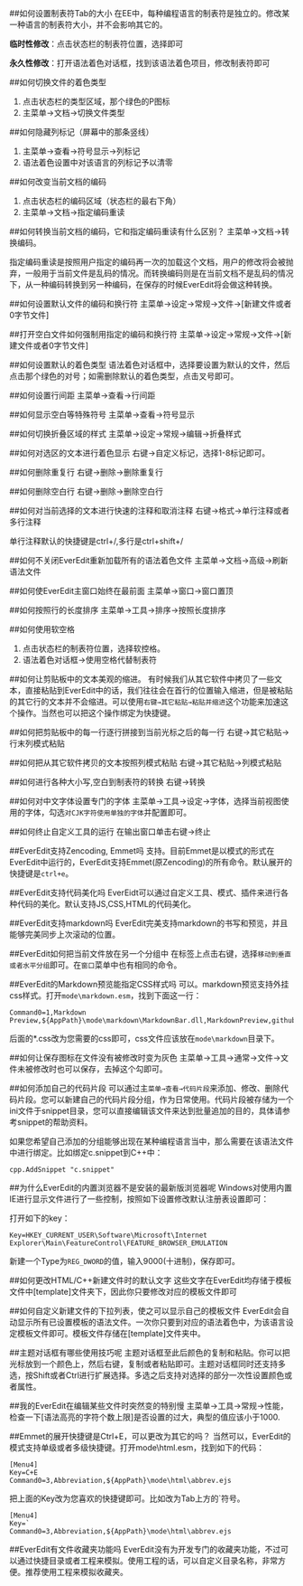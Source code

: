 ##如何设置制表符Tab的大小
在EE中，每种编程语言的制表符是独立的。修改某一种语言的制表符大小，并不会影响其它的。

**临时性修改**：点击状态栏的制表符位置，选择即可

**永久性修改**：打开语法着色对话框，找到该语法着色项目，修改制表符即可

##如何切换文件的着色类型
1. 点击状态栏的类型区域，那个绿色的P图标
2. 主菜单→文档→切换文件类型

##如何隐藏列标记（屏幕中的那条竖线）
1. 主菜单→查看→符号显示→列标记
2. 语法着色设置中对该语言的列标记予以清零

##如何改变当前文档的编码
1. 点击状态栏的编码区域（状态栏的最右下角）
2. 主菜单→文档→指定编码重读

##如何转换当前文档的编码，它和指定编码重读有什么区别？
主菜单→文档→转换编码。

指定编码重读是按照用户指定的编码再一次的加载这个文档，用户的修改将会被抛弃，一般用于当前文件是乱码的情况。而转换编码则是在当前文档不是乱码的情况下，从一种编码转换到另一种编码，在保存的时候EverEdit将会做这种转换。

##如何设置默认文件的编码和换行符
主菜单→设定→常规→文件→[新建文件或者0字节文件]

##打开空白文件如何强制用指定的编码和换行符
主菜单→设定→常规→文件→[新建文件或者0字节文件]

##如何设置默认的着色类型
语法着色对话框中，选择要设置为默认的文件，然后点击那个绿色的对号；如需删除默认的着色类型，点击叉号即可。

##如何设置行间距
主菜单→查看→行间距

##如何显示空白等特殊符号
主菜单→查看→符号显示

##如何切换折叠区域的样式
主菜单→设定→常规→编辑→折叠样式

##如何对选区的文本进行着色显示
右键→自定义标记，选择1-8标记即可。

##如何删除重复行
右键→删除→删除重复行

##如何删除空白行
右键→删除→删除空白行

##如何对当前选择的文本进行快速的注释和取消注释
右键→格式→单行注释或者多行注释

单行注释默认的快捷键是ctrl+/,多行是ctrl+shift+/

##如何不关闭EverEdit重新加载所有的语法着色文件
主菜单→文档→高级→刷新语法文件

##如何使EverEdit主窗口始终在最前面
主菜单→窗口→窗口置顶

##如何按照行的长度排序
主菜单→工具→排序→按照长度排序

##如何使用软空格
1. 点击状态栏的制表符位置，选择软控格。
2. 语法着色对话框→使用空格代替制表符

##如何让剪贴板中的文本美观的缩进。
有时候我们从其它软件中拷贝了一些文本，直接粘贴到EverEdit中的话，我们往往会在首行的位置输入缩进，但是被粘贴的其它行的文本并不会缩进。可以使用`右键→其它粘贴→粘贴并缩进`这个功能来加速这个操作。当然也可以把这个操作绑定为快捷键。

##如何把剪贴板中的每一行逐行拼接到当前光标之后的每一行
右键→其它粘贴→行末列模式粘贴

##如何把从其它软件拷贝的文本按照列模式粘贴
右键→其它粘贴→列模式粘贴

##如何进行各种大小写,空白到制表符的转换
右键→转换

##如何对中文字体设置专门的字体
主菜单→工具→设定→字体，选择当前视图使用的字体，勾选`对CJK字符使用单独的字体`并配置即可。

##如何终止自定义工具的运行
在输出窗口单击右键→终止

##EverEdit支持Zencoding, Emmet吗
支持。目前Emmet是以模式的形式在EverEdit中运行的，EverEdit支持Emmet(原Zencoding)的所有命令。默认展开的快捷键是`ctrl+e`。

##EverEdit支持代码美化吗
EverEidt可以通过自定义工具、模式、插件来进行各种代码的美化。默认支持JS,CSS,HTML的代码美化。

##EverEdit支持markdown吗
EverEdit完美支持markdown的书写和预览，并且能够完美同步上次滚动的位置。

##EverEdit如何把当前文件放在另一个分组中
在标签上点击右键，选择`移动到垂直或者水平分组`即可。在`窗口`菜单中也有相同的命令。

##EverEdit的Markdown预览能指定CSS样式吗
可以。markdown预览支持外挂css样式。打开`mode\markdown.esm`，找到下面这一行：

```
Command0=1,Markdown Preview,${AppPath}\mode\markdown\MarkdownBar.dll,MarkdownPreview,github.css
```

后面的*.css改为您需要的css即可，css文件应该放在`mode\markdown`目录下。

##如何让保存图标在文件没有被修改时变为灰色
主菜单→工具→通常→文件→文件未被修改时也可以保存，去掉这个勾即可。

##如何添加自己的代码片段
可以通过主`菜单→查看→代码片段`来添加、修改、删除代码片段。您可以新建自己的代码片段分组，作为日常使用。代码片段被存储为一个ini文件于snippet目录，您可以直接编辑该文件来达到批量追加的目的，具体请参考snippet的帮助资料。

如果您希望自己添加的分组能够出现在某种编程语言当中，那么需要在该语法文件中进行绑定。比如绑定c.snippet到C++中：

```
cpp.AddSnippet "c.snippet"
```
##为什么EverEdit的内置浏览器不是安装的最新版浏览器呢
Windows对使用内置IE进行显示文件进行了一些控制，按照如下设置修改默认注册表设置即可：

打开如下的key：
```
Key=HKEY_CURRENT_USER\Software\Microsoft\Internet Explorer\Main\FeatureControl\FEATURE_BROWSER_EMULATION
```

新建一个Type为`REG_DWORD`的值，输入9000(十进制)，保存即可。

##如何更改HTML/C++新建文件时的默认文字
这些文字在EverEdit均存储于模板文件中[template]文件夹下，因此你只要修改对应的模板文件即可

##如何自定义新建文件的下拉列表，使之可以显示自己的模板文件
EverEdit会自动显示所有已设置模板的语法文件。一次你只要到对应的语法着色中，为该语言设定模板文件即可。模板文件存储在[template]文件夹中。

##主题对话框有哪些使用技巧呢
主题对话框至此后颜色的复制和粘贴。你可以把光标放到一个颜色上，然后右键，复制或者粘贴即可。主题对话框同时还支持多选，按Shift或者Ctrl进行扩展选择。多选之后支持对选择的部分一次性设置颜色或者属性。

##我的EverEdit在编辑某些文件时突然变的特别慢
主菜单→工具→常规→性能，检查一下[语法高亮的字符个数上限]是否设置的过大，典型的值应该小于1000.

##Emmet的展开快捷键是Ctrl+E，可以更改为其它的吗？
当然可以，EverEdit的模式支持单级或者多级快捷键。打开mode\html.esm，找到如下的代码：

```
[Menu4]
Key=C+E
Command0=3,Abbreviation,${AppPath}\mode\html\abbrev.ejs
```

把上面的Key改为您喜欢的快捷键即可。比如改为Tab上方的`符号。

```
[Menu4]
Key=`
Command0=3,Abbreviation,${AppPath}\mode\html\abbrev.ejs
```

##EverEdit有文件收藏夹功能吗
EverEdit没有为开发专门的收藏夹功能，不过可以通过快捷目录或者工程来模拟。使用工程的话，可以自定义目录名称，非常方便。推荐使用工程来模拟收藏夹。

